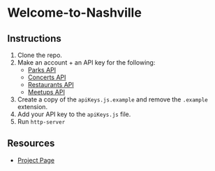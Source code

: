 # Welcome-to-Nashville

## Instructions

1. Clone the repo.
2. Make an account + an API key for the following: 
	- [Parks API](https://dev.socrata.com/foundry/data.nashville.gov/xbru-cfzi)
	- [Concerts API](https://developer.ticketmaster.com/products-and-docs/apis/getting-started/) 
	- [Restaurants API](https://developers.zomato.com/api) 
	- [Meetups API](https://www.eventbrite.com/developer/v3/)
3. Create a copy of the `apiKeys.js.example` and remove the `.example` extension.
4. Add your API key to the `apiKeys.js` file.
5. Run `http-server`


## Resources
- [Project Page](https://github.com/nashville-software-school/welcome-to-nashville)